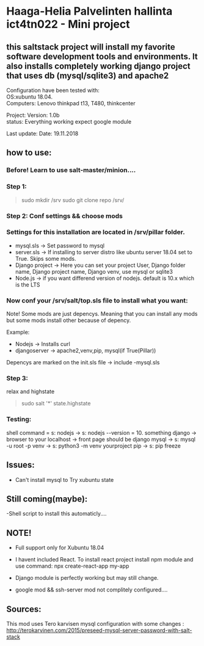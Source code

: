 # Haaga-Helia Palvelinten hallinta ict4tn022 - Mini project

## this saltstack project will install my favorite software development tools and environments. It also installs completely working django project that uses db (mysql/sqlite3) and apache2

Configuration have been tested with:<br>
OS:xubuntu 18.04. <br>
Computers: Lenovo thinkpad t13, T480, thinkcenter <br>

Project:
Version: 1.0b <br>
status: Everything working expect google module <br>

Last update:
Date: 19.11.2018 <br>

## how to use:

### Before! Learn to use salt-master/minion....

### Step 1:

>sudo mkdir /srv
>sudo git clone repo /srv/ 

### Step 2: Conf settings && choose mods

### Settings for this installation are located in /srv/pillar folder.
- mysql.sls -> Set password to mysql
- server.sls -> If installing to server distro like ubuntu server 18.04 set to True. Skips some mods.
- Django project -> Here you can set your project User, Django folder name, Django project name, Django venv, use mysql or sqlite3
- Node.js -> if you want differend version of nodejs. default is 10.x which is the LTS

### Now conf your /srv/salt/top.sls file to install what you want:
Note! Some mods are just depencys. Meaning that you can install any mods but some mods install other because of depency.

Example:
- Nodejs -> Installs curl
- djangoserver -> apache2,venv,pip, mysql(if True(Pillar))

Depencys are marked on the init.sls file -> include -mysql.sls

### Step 3:
relax and highstate
> sudo salt '*' state.highstate

### Testing:
 shell command = s:
 nodejs -> s: nodejs --version = 10. something
 django -> browser to your localhost -> front page should be django
 mysql -> s: mysql -u root -p 
 venv -> s: python3 -m venv yourproject
 pip -> s: pip freeze


 ## Issues:

- Can't install mysql to Try xubuntu state

## Still coming(maybe): 
 -Shell script to install this automaticly....

## NOTE!

- Full support only for Xubuntu 18.04

- I havent included React. To install react project install npm module and use command: npx create-react-app my-app

- Django module is perfectly working but may still change.

- google mod && ssh-server mod not complitely configured....

## Sources: 
This mod uses Tero karvisen mysql configuration with some changes :
http://terokarvinen.com/2015/preseed-mysql-server-password-with-salt-stack

